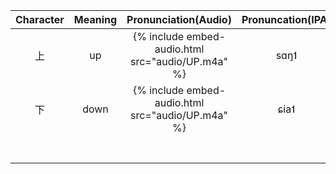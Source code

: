 | Character | Meaning |               Pronunciation(Audio)                | Pronuncation(IPA) |
| :-------: | :-----: | :-----------------------------------------------: | :---------------: |
|    上     |   up    | {% include embed-audio.html src="audio/UP.m4a" %} |       sɑŋ˦        |
|    下     |  down   | {% include embed-audio.html src="audio/UP.m4a" %} |       ɕia˦        |
|           |         |                                                   |                   |
|           |         |                                                   |                   |
|           |         |                                                   |                   |
|           |         |                                                   |                   |
|           |         |                                                   |                   |
|           |         |                                                   |                   |
|           |         |                                                   |                   |

